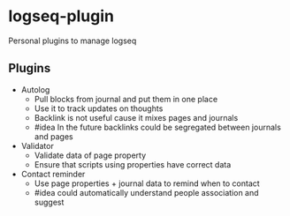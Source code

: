 # logseq-plugin

Personal plugins to manage logseq

## Plugins

- Autolog
  - Pull blocks from journal and put them in one place
  - Use it to track updates on thoughts
  - Backlink is not useful cause it mixes pages and journals
  - #idea In the future backlinks could be segregated between journals and pages
- Validator
  - Validate data of page property
  - Ensure that scripts using properties have correct data
- Contact reminder
  - Use page properties + journal data to remind when to contact
  - #idea could automatically understand people association and suggest

